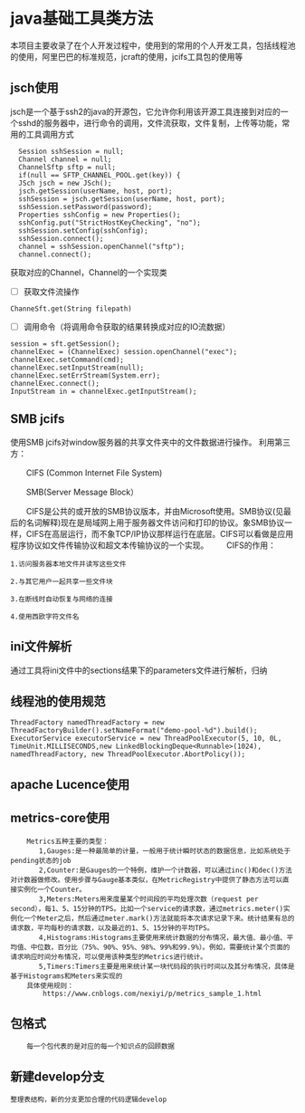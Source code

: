 # java基础工具类方法

本项目主要收录了在个人开发过程中，使用到的常用的个人开发工具，包括线程池的使用，阿里巴巴的标准规范，jcraft的使用，jcifs工具包的使用等

## jsch使用

jsch是一个基于ssh2的java的开源包，它允许你利用该开源工具连接到对应的一个sshd的服务器中，进行命令的调用，文件流获取，文件复制，上传等功能，常用的工具调用方式
```
  Session sshSession = null;  
  Channel channel = null;  
  ChannelSftp sftp = null;  
  if(null == SFTP_CHANNEL_POOL.get(key)) {  
  JSch jsch = new JSch();  
  jsch.getSession(userName, host, port);  
  sshSession = jsch.getSession(userName, host, port);  
  sshSession.setPassword(password);  
  Properties sshConfig = new Properties();  
  sshConfig.put("StrictHostKeyChecking", "no");  
  sshSession.setConfig(sshConfig);  
  sshSession.connect();  
  channel = sshSession.openChannel("sftp");  
  channel.connect();
```
获取对应的Channel，Channel的一个实现类

 - [ ] 获取文件流操作
```
ChanneSft.get(String filepath)
```
 - [ ] 调用命令（将调用命令获取的结果转换成对应的IO流数据）
 ```
session = sft.getSession();  
channelExec = (ChannelExec) session.openChannel("exec");  
channelExec.setCommand(cmd);  
channelExec.setInputStream(null);  
channelExec.setErrStream(System.err);  
channelExec.connect();  
InputStream in = channelExec.getInputStream();
 ```

## SMB jcifs

使用SMB jcifs对window服务器的共享文件夹中的文件数据进行操作。
利用第三方：

　　CIFS (Common Internet File System)

　　SMB(Server Message Block）

　　CIFS是公共的或开放的SMB协议版本，并由Microsoft使用。SMB协议(见最后的名词解释)现在是局域网上用于服务器文件访问和打印的协议。象SMB协议一样，CIFS在高层运行，而不象TCP/IP协议那样运行在底层。CIFS可以看做是应用程序协议如文件传输协议和超文本传输协议的一个实现。
　　CIFS的作用：
```
1.访问服务器本地文件并读写这些文件 

2.与其它用户一起共享一些文件块 

3.在断线时自动恢复与网络的连接 

4.使用西欧字符文件名
```

## ini文件解析

通过工具将ini文件中的sections结果下的parameters文件进行解析，归纳



## 线程池的使用规范
```
ThreadFactory namedThreadFactory = new 	ThreadFactoryBuilder().setNameFormat("demo-pool-%d").build();
ExecutorService executorService = new ThreadPoolExecutor(5, 10, 0L, TimeUnit.MILLISECONDS,new LinkedBlockingDeque<Runnable>(1024), namedThreadFactory, new ThreadPoolExecutor.AbortPolicy());
```

## apache Lucence使用

## metrics-core使用
```
    Metrics五种主要的类型：
       1,Gauges:是一种最简单的计量，一般用于统计瞬时状态的数据信息，比如系统处于pending状态的job
       2,Counter:是Gauges的一个特例，维护一个计数器，可以通过inc()和dec()方法对计数器做修改。使用步骤与Gauge基本类似，在MetricRegistry中提供了静态方法可以直接实例化一个Counter。
       3,Meters:Meters用来度量某个时间段的平均处理次数（request per second），每1、5、15分钟的TPS。比如一个service的请求数，通过metrics.meter()实例化一个Meter之后，然后通过meter.mark()方法就能将本次请求记录下来。统计结果有总的请求数，平均每秒的请求数，以及最近的1、5、15分钟的平均TPS。
       4,Histograms:Histograms主要使用来统计数据的分布情况，最大值、最小值、平均值、中位数，百分比（75%、90%、95%、98%、99%和99.9%）。例如，需要统计某个页面的请求响应时间分布情况，可以使用该种类型的Metrics进行统计。
       5,Timers:Timers主要是用来统计某一块代码段的执行时间以及其分布情况，具体是基于Histograms和Meters来实现的
    具体使用规则：
        https://www.cnblogs.com/nexiyi/p/metrics_sample_1.html
```
## 包格式
```
    每一个包代表的是对应的每一个知识点的回顾数据
```
## 新建develop分支
```
整理表结构，新的分支更加合理的代码逻辑develop
```